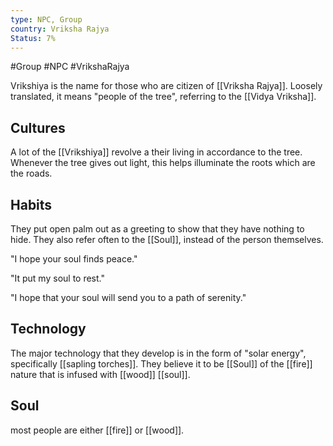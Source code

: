 ```yaml
---
type: NPC, Group
country: Vriksha Rajya
Status: 7%
---
```


#Group #NPC #VrikshaRajya

Vrikshiya is the name for those who are citizen of [[Vriksha Rajya]]. Loosely translated, it means "people of the tree", referring to the [[Vidya Vriksha]].


## Cultures

A lot of the [[Vrikshiya]] revolve a their living in accordance to the tree. Whenever the tree gives out light, this helps illuminate the roots which are the roads. 

## Habits

They put open palm out as a greeting to show that they have nothing to hide.
They also refer often to the [[Soul]], instead of the person themselves.

"I hope your soul finds peace."

"It put my soul to rest."

"I hope that your soul will send you to a path of serenity."

## Technology
The major technology that they develop is in the form of "solar energy", specifically [[sapling torches]]. They believe it to be [[Soul]] of the [[fire]] nature that is infused with [[wood]] [[soul]].


## Soul 
most people are either [[fire]] or [[wood]].